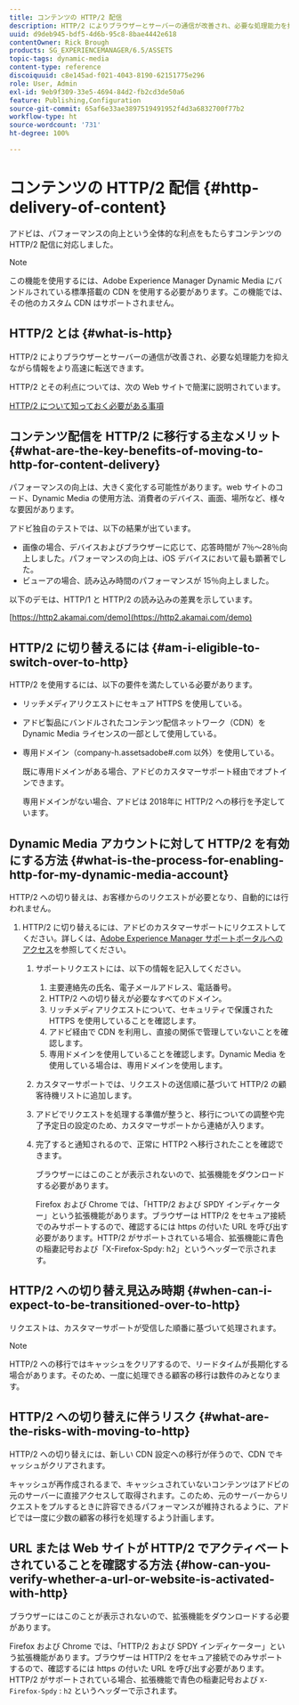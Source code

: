 ```yaml
---
title: コンテンツの HTTP/2 配信
description: HTTP/2 によりブラウザーとサーバーの通信が改善され、必要な処理能力を抑えながら情報をより高速に転送できます。
uuid: d9deb945-bdf5-4d6b-95c8-8bae4442e618
contentOwner: Rick Brough
products: SG_EXPERIENCEMANAGER/6.5/ASSETS
topic-tags: dynamic-media
content-type: reference
discoiquuid: c8e145ad-f021-4043-8190-62151775e296
role: User, Admin
exl-id: 9eb9f309-33e5-4694-84d2-fb2cd3de50a6
feature: Publishing,Configuration
source-git-commit: 65af6e33ae3897519491952f4d3a6832700f77b2
workflow-type: ht
source-wordcount: '731'
ht-degree: 100%

---
```


# コンテンツの HTTP/2 配信 {#http-delivery-of-content}

アドビは、パフォーマンスの向上という全体的な利点をもたらすコンテンツの HTTP/2 配信に対応しました。

>[!NOTE]
>
>この機能を使用するには、Adobe Experience Manager Dynamic Media にバンドルされている標準搭載の CDN を使用する必要があります。この機能では、その他のカスタム CDN はサポートされません。

## HTTP/2 とは  {#what-is-http}

HTTP/2 によりブラウザーとサーバーの通信が改善され、必要な処理能力を抑えながら情報をより高速に転送できます。

HTTP/2 とその利点については、次の Web サイトで簡潔に説明されています。

[HTTP/2 について知っておく必要がある事項](https://www.engadget.com/2015-02-24-what-you-need-to-know-about-http-2.html)

## コンテンツ配信を HTTP/2 に移行する主なメリット  {#what-are-the-key-benefits-of-moving-to-http-for-content-delivery}

パフォーマンスの向上は、大きく変化する可能性があります。web サイトのコード、Dynamic Media の使用方法、消費者のデバイス、画面、場所など、様々な要因があります。

アドビ独自のテストでは、以下の結果が出ています。

* 画像の場合、デバイスおよびブラウザーに応じて、応答時間が 7％～28％向上しました。パフォーマンスの向上は、iOS デバイスにおいて最も顕著でした。
* ビューアの場合、読み込み時間のパフォーマンスが 15％向上しました。

以下のデモは、HTTP/1 と HTTP/2 の読み込みの差異を示しています。

[https://http2.akamai.com/demo](https://http2.akamai.com/demo)

## HTTP/2 に切り替えるには {#am-i-eligible-to-switch-over-to-http}

HTTP/2 を使用するには、以下の要件を満たしている必要があります。

* リッチメディアリクエストにセキュア HTTPS を使用している。
* アドビ製品にバンドルされたコンテンツ配信ネットワーク（CDN）を Dynamic Media ライセンスの一部として使用している。
* 専用ドメイン（company-h.assetsadobe#.com 以外）を使用している。

   既に専用ドメインがある場合、アドビのカスタマーサポート経由でオプトインできます。

   専用ドメインがない場合、アドビは 2018年に HTTP/2 への移行を予定しています。

## Dynamic Media アカウントに対して HTTP/2 を有効にする方法  {#what-is-the-process-for-enabling-http-for-my-dynamic-media-account}

HTTP/2 への切り替えは、お客様からのリクエストが必要となり、自動的には行われません。

1. HTTP/2 に切り替えるには、アドビのカスタマーサポートにリクエストしてください。詳しくは、[Adobe Experience Manager サポートポータルへのアクセス](https://helpx.adobe.com/jp/experience-manager/kb/accessing-aem-support-portal.html)を参照してください。

   1. サポートリクエストには、以下の情報を記入してください。

      1. 主要連絡先の氏名、電子メールアドレス、電話番号。
      1. HTTP/2 への切り替えが必要なすべてのドメイン。
      1. リッチメディアリクエストについて、セキュリティで保護された HTTPS を使用していることを確認します。
      1. アドビ経由で CDN を利用し、直接の関係で管理していないことを確認します。
      1. 専用ドメインを使用していることを確認します。Dynamic Media を使用している場合は、専用ドメインを使用します。
   1. カスタマーサポートでは、リクエストの送信順に基づいて HTTP/2 の顧客待機リストに追加します。
   1. アドビでリクエストを処理する準備が整うと、移行についての調整や完了予定日の設定のため、カスタマーサポートから連絡が入ります。
   1. 完了すると通知されるので、正常に HTTP2 へ移行されたことを確認できます。

      ブラウザーにはこのことが表示されないので、拡張機能をダウンロードする必要があります。

      Firefox および Chrome では、「HTTP/2 および SPDY インディケーター」という拡張機能があります。ブラウザーは HTTP/2 をセキュア接続でのみサポートするので、確認するには https の付いた URL を呼び出す必要があります。HTTP/2 がサポートされている場合、拡張機能に青色の稲妻記号および「X-Firefox-Spdy: h2」というヘッダーで示されます。


## HTTP/2 への切り替え見込み時期  {#when-can-i-expect-to-be-transitioned-over-to-http}

リクエストは、カスタマーサポートが受信した順番に基づいて処理されます。

>[!NOTE]
>
>HTTP/2 への移行ではキャッシュをクリアするので、リードタイムが長期化する場合があります。そのため、一度に処理できる顧客の移行は数件のみとなります。

## HTTP/2 への切り替えに伴うリスク {#what-are-the-risks-with-moving-to-http}

HTTP/2 への切り替えには、新しい CDN 設定への移行が伴うので、CDN でキャッシュがクリアされます。

キャッシュが再作成されるまで、キャッシュされていないコンテンツはアドビの元のサーバーに直接アクセスして取得されます。このため、元のサーバーからリクエストをプルするときに許容できるパフォーマンスが維持されるように、アドビでは一度に少数の顧客の移行を処理するよう計画します。

## URL または Web サイトが HTTP/2 でアクティベートされていることを確認する方法 {#how-can-you-verify-whether-a-url-or-website-is-activated-with-http}

ブラウザーにはこのことが表示されないので、拡張機能をダウンロードする必要があります。

Firefox および Chrome では、「HTTP/2 および SPDY インディケーター」という拡張機能があります。ブラウザーは HTTP/2 をセキュア接続でのみサポートするので、確認するには https の付いた URL を呼び出す必要があります。HTTP/2 がサポートされている場合、拡張機能で青色の稲妻記号および `X-Firefox-Spdy` : `h2` というヘッダーで示されます。
